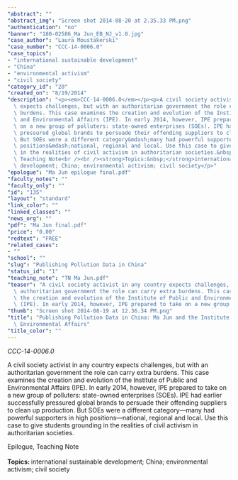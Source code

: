 ```yaml
---
"abstract": ""
"abstract_img": "Screen shot 2014-08-20 at 2.35.33 PM.png"
"authentication": "no"
"banner": "180-02586_Ma Jun_EB_NJ_v1.0.jpg"
"case_author": "Laura Moustakerski"
"case_number": "CCC-14-0006.0"
"case_topics":
- "international sustainable development"
- "China"
- "environmental activism"
- "civil society"
"category_id": "20"
"created_on": "8/19/2014"
"description": "<p><em>CCC-14-0006.0</em></p><p>A civil society activist in any country\
  \ expects challenges, but with an authoritarian government the role can carry extra\
  \ burdens. This case examines the creation and evolution of the Institute of Public\
  \ and Environmental Affairs (IPE). In early 2014, however, IPE prepared to take\
  \ on a new group of polluters: state-owned enterprises (SOEs). IPE had earlier successfully\
  \ pressured global brands to persuade their offending suppliers to clean up production.\
  \ But SOEs were a different category&mdash;many had powerful supporters in high\
  \ positions&mdash;national, regional and local. Use this case to give students grounding\
  \ in the realities of civil activism in authoritarian societies.&nbsp;</p><p>Epilogue,\
  \ Teaching Note<br /><br /><strong>Topics:&nbsp;</strong>international sustainable\
  \ development; China; environmental activism; civil society</p>"
"epologue": "Ma Jun epilogue final.pdf"
"faculty_notes": ""
"faculty_only": ""
"id": "135"
"layout": "standard"
"link_color": ""
"linked_classes": ""
"news_org": ""
"pdf": "Ma Jun final.pdf"
"price": "0.00"
"redtext": "FREE"
"related_cases":
- ""
"school": ""
"slug": "Publishing Pollution Data in China"
"status_id": "1"
"teaching_note": "TN Ma Jun.pdf"
"teaser": "A civil society activist in any country expects challenges, but with an\
  \ authoritarian government the role can carry extra burdens. This case examines\
  \ the creation and evolution of the Institute of Public and Environmental Affairs\
  \ (IPE). In early 2014, however, IPE prepared to take on a new group of polluters."
"thumb": "Screen shot 2014-08-19 at 12.36.34 PM.png"
"title": "Publishing Pollution Data in China: Ma Jun and the Institute of Public and\
  \ Environmental Affairs"
"title_color": ""
---
```

<p><em>CCC-14-0006.0</em></p><p>A civil society activist in any country expects challenges, but with an authoritarian government the role can carry extra burdens. This case examines the creation and evolution of the Institute of Public and Environmental Affairs (IPE). In early 2014, however, IPE prepared to take on a new group of polluters: state-owned enterprises (SOEs). IPE had earlier successfully pressured global brands to persuade their offending suppliers to clean up production. But SOEs were a different category&mdash;many had powerful supporters in high positions&mdash;national, regional and local. Use this case to give students grounding in the realities of civil activism in authoritarian societies.&nbsp;</p><p>Epilogue, Teaching Note<br /><br /><strong>Topics:&nbsp;</strong>international sustainable development; China; environmental activism; civil society</p>